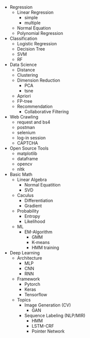 * Regression
    * Linear Regression
        * simple
        * multiple
    * Normal Equation
    * Polynomial Regression
* Classification 
    * Logistic Regression
    * Decision Tree
    * SVM
    * RF
* Data Science
    * Distance
    * Clustering
    * Dimension Reduction
        * PCA
        * tsne
    * Apriori
    * FP-tree
    * Recommendation
        * Collaborative Filtering
* Web Crawling
    * request and bs4
    * postman
    * selenium
    * log-in session
    * CAPTCHA
* Open Source Tools
   * matplotlib
   * dataframe
   * opencv
   * nltk
* Basic Math
    * Linear Algebra
        * Normal Equatition
        * SVD
    * Caculus
        * Differentiation
        * Gradient 
    * Probability
        * Entropy
        * Likelihood
    * ML
        * EM-Algorithm
            * GMM
            * K-means
            * HMM training
* Deep Learning
    * Architecture
        * MLP
        * CNN
        * RNN
    * Framework
        * Pytorch
        * Keras
        * Tensorflow
    * Topics
        * Image Generation (CV)
            * GAN
        * Sequence Labeling (NLP/MIR)
            * HMM
            * LSTM-CRF
            * Pointer Network
